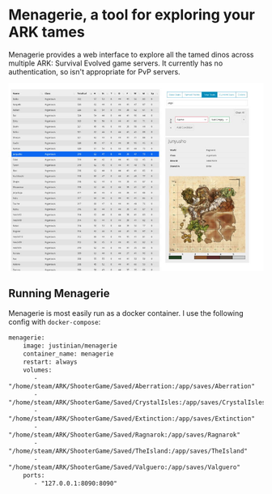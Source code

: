 # Menagerie, a tool for exploring your ARK tames

Menagerie provides a web interface to explore all the tamed dinos
across multiple ARK: Survival Evolved game servers. It currently
has no authentication, so isn't appropriate for PvP servers.

![screenshot](screenshot.jpg)

## Running Menagerie

Menagerie is most easily run as a docker container. I use the
following config with `docker-compose`:

```
menagerie:
    image: justinian/menagerie
    container_name: menagerie
    restart: always
    volumes:
       - "/home/steam/ARK/ShooterGame/Saved/Aberration:/app/saves/Aberration"
       - "/home/steam/ARK/ShooterGame/Saved/CrystalIsles:/app/saves/CrystalIsles"
       - "/home/steam/ARK/ShooterGame/Saved/Extinction:/app/saves/Extinction"
       - "/home/steam/ARK/ShooterGame/Saved/Ragnarok:/app/saves/Ragnarok"
       - "/home/steam/ARK/ShooterGame/Saved/TheIsland:/app/saves/TheIsland"
       - "/home/steam/ARK/ShooterGame/Saved/Valguero:/app/saves/Valguero"
    ports:
       - "127.0.0.1:8090:8090"
```
